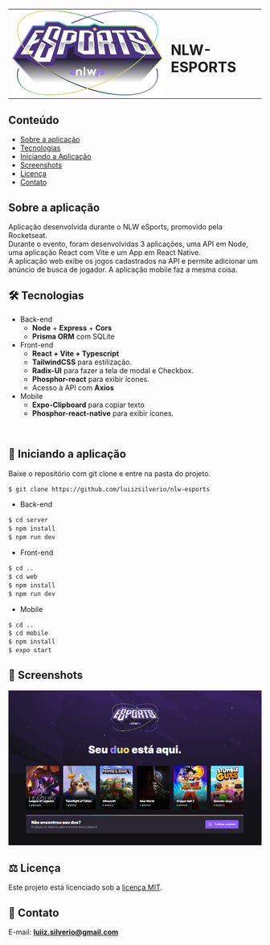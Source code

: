 <table>
  <tr>
    <td><img src="https://github.com/luiizsilverio/nlw-esports/blob/master/web/src/assets/logo-nlw-esports.svg" /></td>
    <td><h1>NLW-ESPORTS</h1></td>
  </tr>
</table>

## Conteúdo
* [Sobre a aplicação](#sobre-a-aplicação)
* [Tecnologias](#hammer_and_wrench-tecnologias)
* [Iniciando a Aplicação](#car-Iniciando-a-aplicação)
* [Screenshots](#camera_flash-screenshots)
* [Licença](#balance_scale-licença)
* [Contato](#email-contato)

## Sobre a aplicação
Aplicação desenvolvida durante o NLW eSports, promovido pela Rocketseat.<br />
Durante o evento, foram desenvolvidas 3 aplicações, uma API em Node, uma aplicação React com Vite e um App em React Native.<br />
A aplicação web exibe os jogos cadastrados na API e permite adicionar um anúncio de busca de jogador. A aplicação mobile faz a mesma coisa.<br />

## :hammer_and_wrench: Tecnologias
* Back-end
  * __Node__ + __Express__ + __Cors__
  * __Prisma ORM__ com SQLite
* Front-end
  * __React + Vite + Typescript__
  * __TailwindCSS__ para estilização.
  * __Radix-UI__ para fazer a tela de modal e Checkbox.
  * __Phosphor-react__ para exibir ícones.
  * Acesso à API com __Axios__
* Mobile
  * __Expo-Clipboard__ para copiar texto
  * __Phosphor-react-native__ para exibir ícones.
<br />

## :car: Iniciando a aplicação
Baixe o repositório com git clone e entre na pasta do projeto.
```bash
$ git clone https://github.com/luiizsilverio/nlw-esports
```
* Back-end
```bash
$ cd server
$ npm install
$ npm run dev
```
* Front-end
```bash
$ cd ..
$ cd web
$ npm install
$ npm run dev
```
* Mobile
```bash
$ cd ..
$ cd mobile
$ npm install
$ expo start
```

## :camera_flash: Screenshots
![](https://github.com/luiizsilverio/nlw-esports/blob/master/web/src/assets/nlw-esports.gif)

## :balance_scale: Licença
Este projeto está licenciado sob a [licença MIT](LICENSE).

## :email: Contato

E-mail: [**luiiz.silverio@gmail.com**](mailto:luiiz.silverio@gmail.com)
